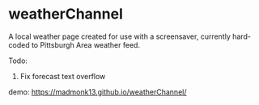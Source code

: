 # weatherChannel
A local weather page created for use with a screensaver, currently hard-coded to Pittsburgh Area weather feed.

Todo:
1. Fix forecast text overflow

demo: https://madmonk13.github.io/weatherChannel/
